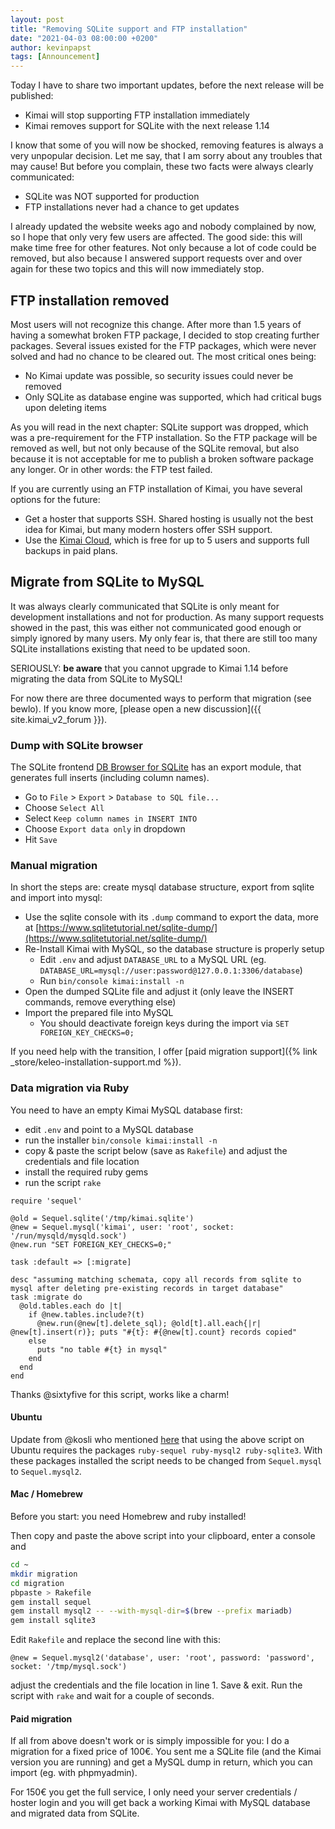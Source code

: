 ```yaml
---
layout: post
title: "Removing SQLite support and FTP installation"
date: "2021-04-03 08:00:00 +0200"
author: kevinpapst
tags: [Announcement]
---
```


Today I have to share two important updates, before the next release will be published: 

- Kimai will stop supporting FTP installation immediately
- Kimai removes support for SQLite with the next release 1.14

I know that some of you will now be shocked, removing features is always a very unpopular decision. 
Let me say, that I am sorry about any troubles that may cause! 
But before you complain, these two facts were always clearly communicated:

- SQLite was NOT supported for production
- FTP installations never had a chance to get updates

I already updated the website weeks ago and nobody complained by now, so I hope that only very few users are affected. 
The good side: this will make time free for other features.
Not only because a lot of code could be removed, but also because I answered support requests over and over again for 
these two topics and this will now immediately stop. 

## FTP installation removed

Most users will not recognize this change. After more than 1.5 years of having a somewhat broken FTP package, 
I decided to stop creating further packages. Several issues existed for the FTP packages, which were never solved and 
had no chance to be cleared out. The most critical ones being:

- No Kimai update was possible, so security issues could never be removed
- Only SQLite as database engine was supported, which had critical bugs upon deleting items 

As you will read in the next chapter: SQLite support was dropped, which was a pre-requirement for the FTP installation. 
So the FTP package will be removed as well, but not only because of the SQLite removal, but also because it is not acceptable 
for me to publish a broken software package any longer. Or in other words: the FTP test failed.

If you are currently using an FTP installation of Kimai, you have several options for the future:

- Get a hoster that supports SSH. Shared hosting is usually not the best idea for Kimai, but many modern hosters offer SSH support.
- Use the [Kimai Cloud](https://www.kimai.cloud), which is free for up to 5 users and supports full backups in paid plans.

## Migrate from SQLite to MySQL

It was always clearly communicated that SQLite is only meant for development installations and not for production.
As many support requests showed in the past, this was either not communicated good enough or simply ignored by many users.
My only fear is, that there are still too many SQLite installations existing that need to be updated soon.

SERIOUSLY: **be aware** that you cannot upgrade to Kimai 1.14 before migrating the data from SQLite to MySQL!

For now there are three documented ways to perform that migration (see bewlo). 
If you know more, [please open a new discussion]({{ site.kimai_v2_forum }}).

### Dump with SQLite browser

The SQLite frontend [DB Browser for SQLite](https://sqlitebrowser.org) has an export module, that generates
full inserts (including column names).

- Go to `File` > `Export` > `Database to SQL file...`
- Choose `Select All`
- Select `Keep column names in INSERT INTO`
- Choose `Export data only` in dropdown
- Hit `Save`

### Manual migration

In short the steps are: create mysql database structure, export from sqlite and import into mysql:

- Use the sqlite console with its `.dump` command to export the data, more at [https://www.sqlitetutorial.net/sqlite-dump/](https://www.sqlitetutorial.net/sqlite-dump/)
- Re-Install Kimai with MySQL, so the database structure is properly setup
    - Edit `.env` and adjust `DATABASE_URL` to a MySQL URL (eg. `DATABASE_URL=mysql://user:password@127.0.0.1:3306/database`)
    - Run `bin/console kimai:install -n`
- Open the dumped SQLite file and adjust it (only leave the INSERT commands, remove everything else)
- Import the prepared file into MySQL
    - You should deactivate foreign keys during the import via `SET FOREIGN_KEY_CHECKS=0;`

If you need help with the transition, I offer [paid migration support]({% link _store/keleo-installation-support.md %}).

### Data migration via Ruby

You need to have an empty Kimai MySQL database first:
- edit `.env` and point to a MySQL database
- run the installer `bin/console kimai:install -n`
- copy & paste the script below (save as `Rakefile`) and adjust the credentials and file location
- install the required ruby gems
- run the script `rake`

```
require 'sequel'

@old = Sequel.sqlite('/tmp/kimai.sqlite')
@new = Sequel.mysql('kimai', user: 'root', socket: '/run/mysqld/mysqld.sock')
@new.run "SET FOREIGN_KEY_CHECKS=0;"

task :default => [:migrate]

desc "assuming matching schemata, copy all records from sqlite to mysql after deleting pre-existing records in target database"
task :migrate do
  @old.tables.each do |t|
    if @new.tables.include?(t)
      @new.run(@new[t].delete_sql); @old[t].all.each{|r| @new[t].insert(r)}; puts "#{t}: #{@new[t].count} records copied"
    else
      puts "no table #{t} in mysql"
    end
  end
end
```

Thanks @sixtyfive for this script, works like a charm!

#### Ubuntu

Update from @kosli who mentioned [here](https://github.com/kevinpapst/kimai2/issues/2484#issuecomment-814349874) that 
using the above script on Ubuntu requires the packages `ruby-sequel ruby-mysql2 ruby-sqlite3`.
With these packages installed the script needs to be changed from `Sequel.mysql` to `Sequel.mysql2`.

#### Mac / Homebrew

Before you start: you need Homebrew and ruby installed!

Then copy and paste the above script into your clipboard, enter a console and 

```bash
cd ~
mkdir migration
cd migration
pbpaste > Rakefile
gem install sequel
gem install mysql2 -- --with-mysql-dir=$(brew --prefix mariadb)
gem install sqlite3
```

Edit `Rakefile` and replace the second line with this:
```
@new = Sequel.mysql2('database', user: 'root', password: 'password', socket: '/tmp/mysql.sock')
``` 
adjust the credentials and the file location in line 1. Save & exit.
Run the script with `rake` and wait for a couple of seconds.

#### Paid migration

If all from above doesn't work or is simply impossible for you: I do a migration for a fixed price of 100€. 
You sent me a SQLite file (and the Kimai version you are running) and get a MySQL dump in return, 
which you can import (eg. with phpmyadmin).

For 150€ you get the full service, I only need your server credentials / hoster login and you will get back a 
working Kimai with MySQL database and migrated data from SQLite.
